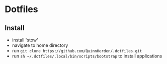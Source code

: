 # Dotfiles

## Install

- install 'stow'
- navigate to home directory
- run `git clone https://github.com/QuinnHerden/.dotfiles.git`
- run `sh ~/.dotfiles/.local/bin/scripts/bootstrap` to install applications
